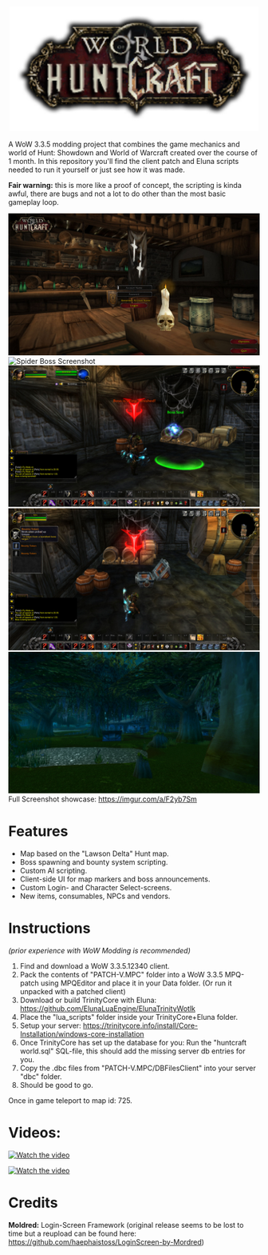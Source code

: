 <p align="center">
  <img width="500" src="https://github.com/knauzdev/HuntCraft/blob/main/logo.png" />
</p>

A WoW 3.3.5 modding project that combines the game mechanics and world of Hunt: Showdown and World of Warcraft created over the course of 1 month. In this repository you'll find the client patch and Eluna scripts needed to run it yourself or just see how it was made. 

**Fair warning:** this is more like a proof of concept, the scripting is kinda awful, there are bugs and not a lot to do other than the most basic gameplay loop.

![Login Screen Screenshot](Screenshots/login.jpg)
![Spider Boss Screenshot](Screenshots/blanc.jpg)
![Banishing Boss Screenshot](Screenshots/boss3.jpg)
![Bounty Token Screenshot](Screenshots/boss4.jpg)
![Bounty Token Screenshot](Screenshots/whitehouse1.jpg)
Full Screenshot showcase: https://imgur.com/a/F2yb7Sm 

# Features
- Map based on the "Lawson Delta" Hunt map.
- Boss spawning and bounty system scripting.
- Custom AI scripting.
- Client-side UI for map markers and boss announcements.
- Custom Login- and Character Select-screens.
- New items, consumables, NPCs and vendors.

# Instructions

*(prior experience with WoW Modding is recommended)*

1. Find and download a WoW 3.3.5.12340 client.
2. Pack the contents of "PATCH-V.MPC" folder into a WoW 3.3.5 MPQ-patch using MPQEditor and place it in your Data folder. (Or run it unpacked with a patched client)
3. Download or build TrinityCore with Eluna: https://github.com/ElunaLuaEngine/ElunaTrinityWotlk
4. Place the "lua_scripts" folder inside your TrinityCore+Eluna folder.
5. Setup your server: https://trinitycore.info/install/Core-Installation/windows-core-installation
6. Once TrinityCore has set up the database for you: Run the "huntcraft world.sql" SQL-file, this should add the missing server db entries for you.
7. Copy the .dbc files from "PATCH-V.MPC/DBFilesClient" into your server "dbc" folder.
8. Should be good to go.

Once in game teleport to map id: 725.

# Videos: 

[![Watch the video](https://img.youtube.com/vi/CvmnAJPkKck/0.jpg)](https://youtu.be/CvmnAJPkKck)

[![Watch the video](https://img.youtube.com/vi/I3_1GVudo-I/0.jpg)](https://youtu.be/I3_1GVudo-I)

# Credits
**Moldred:** Login-Screen Framework (original release seems to be lost to time but a reupload can be found here: https://github.com/haephaistoss/LoginScreen-by-Mordred) 
